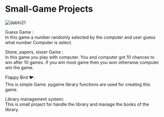# Small-Game Projects

<p align="left"> <img src="https://komarev.com/ghpvc/?username=dabhi21&label=Repository%20views&color=0e75b6&style=flat" alt="dabhi21" /></p>

Guess Game :  
In this game a number randomly selected by the computer and user guess what number Computer is select.

Stone, papers, sisser Game : </br>
In this game you play with computer. 
You and computer got 10 chances to win after 10 games. if you win most game then you won otherwise computer win the game. 

Flappy Bird 🐦: </br>
This is simple Game.  pygame library functions are used for creating this game. 

Library management system: </br>
This is small project for handle the library and manage the books of the library.


